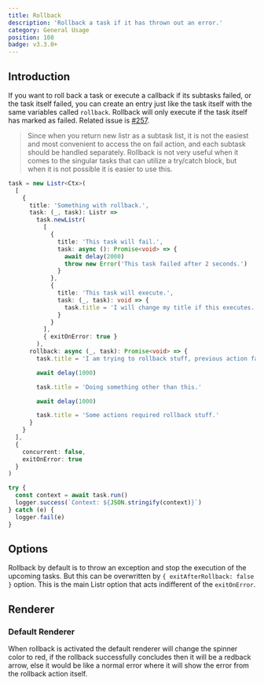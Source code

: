 ```yaml
---
title: Rollback
description: 'Rollback a task if it has thrown out an error.'
category: General Usage
position: 108
badge: v3.3.0+
---
```


## Introduction

If you want to roll back a task or execute a callback if its subtasks failed, or the task itself failed, you can create an entry just like the task itself with the same variables called `rollback`. Rollback will only execute if the task itself has marked as failed. Related issue is [#257](https://github.com/cenk1cenk2/listr2/issues/257).

> Since when you return new listr as a subtask list, it is not the easiest and most convenient to access the on fail action, and each subtask should be handled separately. Rollback is not very useful when it comes to the singular tasks that can utilize a try/catch block, but when it is not possible it is easier to use this.

<ExampleAlert :example="{ link: 'https://github.com/cenk1cenk2/listr2/tree/master/examples/rollback.example.ts', name: 'examples section' }"></ExampleAlert>

```typescript
task = new Listr<Ctx>(
  [
    {
      title: 'Something with rollback.',
      task: (_, task): Listr =>
        task.newListr(
          [
            {
              title: 'This task will fail.',
              task: async (): Promise<void> => {
                await delay(2000)
                throw new Error('This task failed after 2 seconds.')
              }
            },
            {
              title: 'This task will execute.',
              task: (_, task): void => {
                task.title = 'I will change my title if this executes.'
              }
            }
          ],
          { exitOnError: true }
        ),
      rollback: async (_, task): Promise<void> => {
        task.title = 'I am trying to rollback stuff, previous action failed.'

        await delay(1000)

        task.title = 'Doing something other than this.'

        await delay(1000)

        task.title = 'Some actions required rollback stuff.'
      }
    }
  ],
  {
    concurrent: false,
    exitOnError: true
  }
)

try {
  const context = await task.run()
  logger.success(`Context: ${JSON.stringify(context)}`)
} catch (e) {
  logger.fail(e)
}
```

## Options

Rollback by default is to throw an exception and stop the execution of the upcoming tasks. But this can be overwritten by `{ exitAfterRollback: false }` option. This is the main Listr option that acts indifferent of the `exitOnError`.

## Renderer

### Default Renderer

When rollback is activated the default renderer will change the spinner color to red, if the rollback successfully concludes then it will be a redback arrow, else it would be like a normal error where it will show the error from the rollback action itself.
